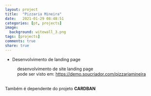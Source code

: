 ```yaml
---
layout: project
title:  "Pizzaria Mineira"
date:   2021-01-29 08:48:51
categories: [pt, projects]
image:
  background: witewall_3.png
tags: [projects]
comments: true
share: true
---
```

* Desenvolvimento de landing page

<figure>
	<a href="{{ site.url }}/images/posts/1611920958500_pizzariamineira.png">
		<img src="{{ site.url }}/images/posts/1611920958500_pizzariamineira.png" alt="">
	</a>
	<figcaption>
		desenvolvimento de site landing page <br/>
		pode ser visto em: <a href="https://demo.soucriador.com/pizzariamineira">https://demo.soucriador.com/pizzariamineira</a>
	</figcaption>
</figure>

<br/>
Também é dependente do projeto <b>CARDBAN</b>